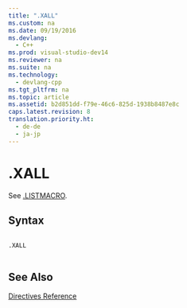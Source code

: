 ```yaml
---
title: ".XALL"
ms.custom: na
ms.date: 09/19/2016
ms.devlang: 
  - C++
ms.prod: visual-studio-dev14
ms.reviewer: na
ms.suite: na
ms.technology: 
  - devlang-cpp
ms.tgt_pltfrm: na
ms.topic: article
ms.assetid: b2d851dd-f79e-46c6-825d-1938b8487e8c
caps.latest.revision: 8
translation.priority.ht: 
  - de-de
  - ja-jp
---
```

# .XALL
See [.LISTMACRO](../vs140/.LISTMACRO.md).  
  
## Syntax  
  
```  
  
.XALL  
  
```  
  
## See Also  
 [Directives Reference](../vs140/Directives-Reference.md)